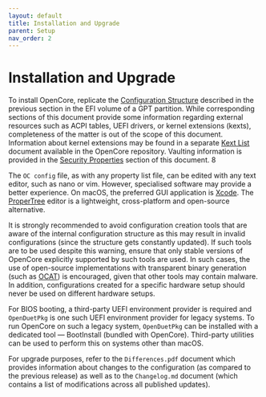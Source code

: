 ```yaml
---
layout: default
title: Installation and Upgrade
parent: Setup
nav_order: 2
---
```

# Installation and Upgrade

To install OpenCore, replicate the [Configuration Structure](/docs/configuration/configuration_structure.md) described in the previous section in the EFI volume of a GPT partition. While corresponding sections of this document provide some information regarding external resources such as ACPI tables, UEFI drivers, or kernel extensions (kexts), completeness of the matter is out of the scope of this document. Information about kernel extensions may be found in a separate [Kext List](https://github.com/acidanthera/OpenCorePkg/blob/master/Docs/Kexts.md) document available in the OpenCore repository. Vaulting information is provided in the [Security Properties](/docs/misc/security.md) section of this document.
8

The `OC config` file, as with any property list file, can be edited with any text editor, such as nano or vim. However, specialised software may provide a better experience. On macOS, the preferred GUI application is [Xcode](https://developer.apple.com/xcode). The [ProperTree](https://github.com/corpnewt/ProperTree) editor is a lightweight, cross-platform and open-source alternative.

It is strongly recommended to avoid configuration creation tools that are aware of the internal configuration structure as this may result in invalid configurations (since the structure gets constantly updated). If such tools are to be used despite this warning, ensure that only stable versions of OpenCore explicitly supported by such tools are used. In such cases, the use of open-source implementations with transparent binary generation (such as [OCAT](https://github.com/ic005k/QtOpenCoreConfig)) is encouraged, given that other tools may contain malware. In addition, configurations created for a specific hardware setup should never be used on different hardware setups.

For BIOS booting, a third-party UEFI environment provider is required and `OpenDuetPkg` is one such UEFI environment provider for legacy systems. To run OpenCore on such a legacy system, `OpenDuetPkg` can be installed with a dedicated tool — BootInstall (bundled with OpenCore). Third-party utilities can be used to perform this on systems other than macOS.

For upgrade purposes, refer to the `Differences.pdf` document which provides information about changes to the configuration (as compared to the previous release) as well as to the `Changelog.md` document (which contains a list of modifications across all published updates).
